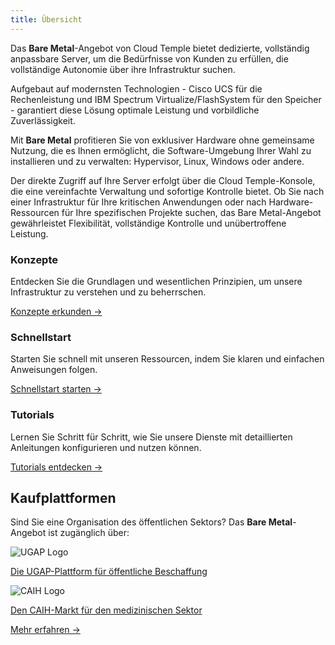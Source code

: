 ```yaml
---
title: Übersicht
---
```


Das __Bare Metal__-Angebot von Cloud Temple bietet dedizierte, vollständig anpassbare Server, um die Bedürfnisse von Kunden zu erfüllen, die vollständige Autonomie über ihre Infrastruktur suchen.

Aufgebaut auf modernsten Technologien - Cisco UCS für die Rechenleistung und IBM Spectrum Virtualize/FlashSystem für den Speicher - garantiert diese Lösung optimale Leistung und vorbildliche Zuverlässigkeit.

Mit __Bare Metal__ profitieren Sie von exklusiver Hardware ohne gemeinsame Nutzung, die es Ihnen ermöglicht, die Software-Umgebung Ihrer Wahl zu installieren und zu verwalten: Hypervisor, Linux, Windows oder andere.

Der direkte Zugriff auf Ihre Server erfolgt über die Cloud Temple-Konsole, die eine vereinfachte Verwaltung und sofortige Kontrolle bietet. Ob Sie nach einer Infrastruktur für Ihre kritischen Anwendungen oder nach Hardware-Ressourcen für Ihre spezifischen Projekte suchen, das Bare Metal-Angebot gewährleistet Flexibilität, vollständige Kontrolle und unübertroffene Leistung.

<div class="card-grid">
  <div class="card">
    <h3>Konzepte</h3>
    <p>Entdecken Sie die Grundlagen und wesentlichen Prinzipien, um unsere Infrastruktur zu verstehen und zu beherrschen.</p>
    <a href="iaas_bare-metal/concepts" class="card-link">Konzepte erkunden &rarr;</a>
  </div>
  <div class="card">
    <h3>Schnellstart</h3>
    <p>Starten Sie schnell mit unseren Ressourcen, indem Sie klaren und einfachen Anweisungen folgen.</p>
    <a href="iaas_bare-metal/quickstart" class="card-link">Schnellstart starten &rarr;</a>
  </div>
    <div class="card">
    <h3>Tutorials</h3>
    <p>Lernen Sie Schritt für Schritt, wie Sie unsere Dienste mit detaillierten Anleitungen konfigurieren und nutzen können.</p>
    <a href="iaas_bare-metal/tutorials" class="card-link">Tutorials entdecken &rarr;</a>
  </div>
</div>

## Kaufplattformen

<div class="purchase-platforms">
  <p>Sind Sie eine Organisation des öffentlichen Sektors? Das <strong>Bare Metal</strong>-Angebot ist zugänglich über:</p>

  <div class="platform-card">
    <img src="https://www.medgest.fr/wp-content/uploads/sites/2/2021/09/nouveau-logo-ugap-2021.png" alt="UGAP Logo" class="platform-logo" />
    <p>
      <a href="https://cloudtour.capgemini.fr/partenaires/cloud-temple" target="_blank" rel="noopener noreferrer">
        Die UGAP-Plattform für öffentliche Beschaffung
      </a>
    </p>
  </div>

  <div class="platform-card">
      <img src="https://i0.wp.com/www.activus-software.fr/wp-content/uploads/2022/09/20221212-GRP-CAIH-BC.png?fit=1300%2C827&ssl=1" alt="CAIH Logo" class="platform-logo" />
    <p>
      <a href="https://www.caih-sante.org" target="_blank" rel="noopener noreferrer">
        Den CAIH-Markt für den medizinischen Sektor
      </a>
    </p>
  </div>

  <a href="https://www.cloud-temple.com/cloud-souverain-disponible-via-lugap/" target="_blank" rel="noopener noreferrer" class="learn-more-link">
    Mehr erfahren &rarr;
  </a>
</div>
